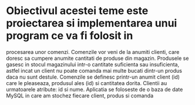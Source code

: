 # Obiectivul acestei teme este proiectarea si implementarea unui program ce va fi folosit in
procesarea unor comenzi. Comenzile vor veni de la anumiti clienti, care doresc sa cumpere
anumite cantitati de produse din magazin. Produsele se gasesc in stocul magazinului intr-o
cantitate suficienta sau insuficienta, astfel incat un client nu poate comanda mai multe bucati
dintr-un produs daca nu sunt destule. Comenzile se definesc printr-un anumit client (id) care le
pleaseaza, produsul ales (id) si cantitatea dorita. Clientii au urmatoarele atribute: id si nume.
Aplicatia se foloseste de o baza de date MySQL in care am stochez fiecare client, produs si
comanda
